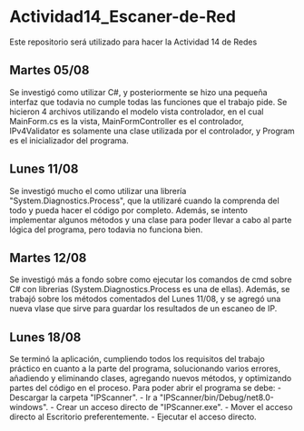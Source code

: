 # Actividad14_Escaner-de-Red
Este repositorio será utilizado para hacer la Actividad 14 de Redes
## Martes 05/08
Se investigó como utilizar C#, y posteriormente se hizo una pequeña interfaz que todavia no cumple todas las funciones que el trabajo pide.
Se hicieron 4 archivos utilizando el modelo vista controlador, en el cual MainForm.cs es la vista, MainFormController es el controlador, IPv4Validator es solamente una clase utilizada por el controlador, y Program es el inicializador del programa.
## Lunes 11/08
Se investigó mucho el como utilizar una librería "System.Diagnostics.Process", que la utilizaré cuando la comprenda del todo y pueda hacer el código por completo.
Además, se intento implementar algunos métodos y una clase para poder llevar a cabo al parte lógica del programa, pero todavia no funciona bien.
## Martes 12/08
Se investigó más a fondo sobre como ejecutar los comandos de cmd sobre C# con librerias (System.Diagnostics.Process es una de ellas).
Además, se trabajó sobre los métodos comentados del Lunes 11/08, y se agregó una nueva vlase que sirve para guardar los resultados de un escaneo de IP.
## Lunes 18/08
Se terminó la aplicación, cumpliendo todos los requisitos del trabajo práctico en cuanto a la parte del programa, solucionando varios errores, añadiendo y eliminando clases, agregando nuevos métodos, y optimizando partes del código en el proceso.
Para poder abrir el programa se debe:
    - Descargar la carpeta "IPScanner".
    - Ir a "IPScanner/bin/Debug/net8.0-windows".
    - Crear un acceso directo de "IPScanner.exe".
    - Mover el acceso directo al Escritorio preferentemente.
    - Ejecutar el acceso directo.